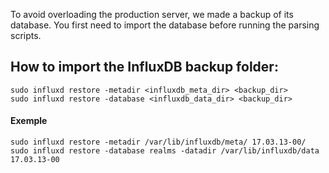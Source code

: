 To avoid overloading the production server, we made a backup of its database.
You first need to import the database before running the parsing scripts.

## How to import the InfluxDB backup folder:

```
sudo influxd restore -metadir <influxdb_meta_dir> <backup_dir>
sudo influxd restore -database <influxdb_data_dir> <backup_dir>
```

#### Exemple

```
sudo influxd restore -metadir /var/lib/influxdb/meta/ 17.03.13-00/
sudo influxd restore -database realms -datadir /var/lib/influxdb/data 17.03.13-00
```
